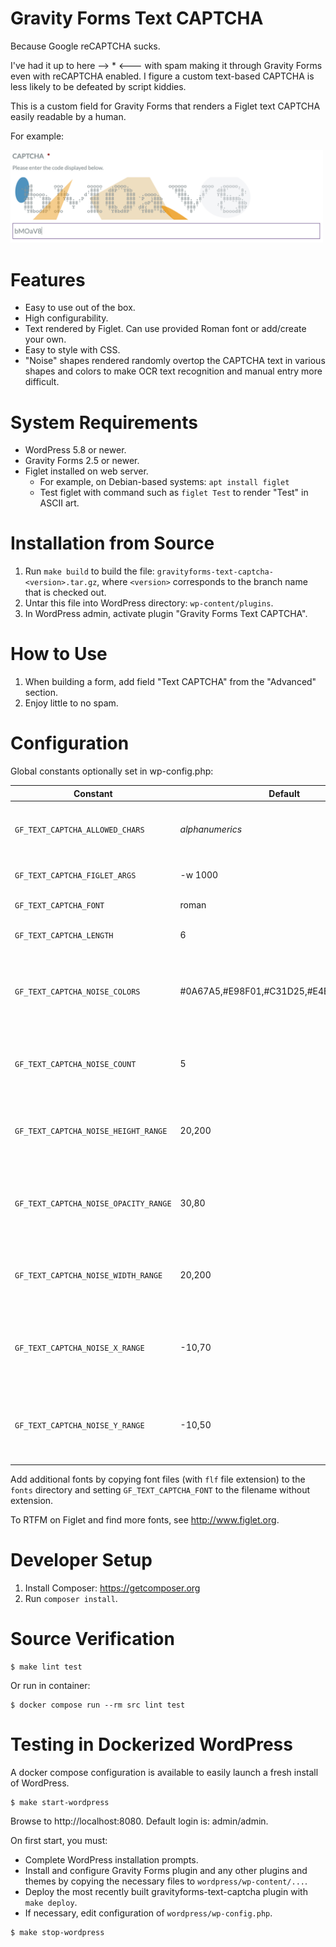 # Gravity Forms Text CAPTCHA
Because Google reCAPTCHA sucks.

I've had it up to here --> * <--- with spam making it through Gravity Forms
even with reCAPTCHA enabled.  I figure a custom text-based CAPTCHA is less
likely to be defeated by script kiddies.

This is a custom field for Gravity Forms that renders a Figlet text CAPTCHA
easily readable by a human.

For example:

<img src="https://github.com/spoulson/gravityforms-text-captcha/raw/d3aab0b03a0c1f0ec06eee1ec8b4765a415dd37b/CAPTCHA%20example.png" width="500" alt="CAPTCHA example" />

# Features
* Easy to use out of the box.
* High configurability.
* Text rendered by Figlet.  Can use provided Roman font or add/create your own.
* Easy to style with CSS.
* "Noise" shapes rendered randomly overtop the CAPTCHA text in various shapes
  and colors to make OCR text recognition and manual entry more difficult.

# System Requirements
* WordPress 5.8 or newer.
* Gravity Forms 2.5 or newer.
* Figlet installed on web server.
   * For example, on Debian-based systems: `apt install figlet`
   * Test figlet with command such as `figlet Test` to render "Test" in ASCII art.

# Installation from Source
1. Run `make build` to build the file:
   `gravityforms-text-captcha-<version>.tar.gz`, where `<version>` corresponds
   to the branch name that is checked out.
2. Untar this file into WordPress directory: `wp-content/plugins`.
3. In WordPress admin, activate plugin "Gravity Forms Text CAPTCHA".

# How to Use
1. When building a form, add field "Text CAPTCHA" from the "Advanced" section.
2. Enjoy little to no spam.

# Configuration
Global constants optionally set in wp-config.php:

Constant                        | Default         | Description
------------------------------- | --------------- | --------------------------------------
`GF_TEXT_CAPTCHA_ALLOWED_CHARS` | *alphanumerics* | Allowed characters for CAPTCHA string.
`GF_TEXT_CAPTCHA_FIGLET_ARGS`   | -w 1000         | Additional arguments to Figlet.
`GF_TEXT_CAPTCHA_FONT`          | roman           | Figlet font name.
`GF_TEXT_CAPTCHA_LENGTH`        | 6               | CAPTCHA character length.
`GF_TEXT_CAPTCHA_NOISE_COLORS`  | #0A67A5,#E98F01,#C31D25,#E4E6EC,#E1C591 | Noise color scheme containing 1 or more colors, comma separated.
`GF_TEXT_CAPTCHA_NOISE_COUNT`   | 5               | Number of noisy shapes rendered on the CAPTCHA.
`GF_TEXT_CAPTCHA_NOISE_HEIGHT_RANGE` | 20,200     | Inclusive range of noise height in px, comma separated.
`GF_TEXT_CAPTCHA_NOISE_OPACITY_RANGE` | 30,80     | Inclusive range of noise opacity in percent, comma separated.
`GF_TEXT_CAPTCHA_NOISE_WIDTH_RANGE` | 20,200      | Inclusive range of noise width in px, comma separated.
`GF_TEXT_CAPTCHA_NOISE_X_RANGE` | -10,70          | Inclusive range of noise X offset in percent, comma separated.
`GF_TEXT_CAPTCHA_NOISE_Y_RANGE` | -10,50          | Inclusive range of noise Y offset in percent, comma separated.

Add additional fonts by copying font files (with `flf` file extension) to the
`fonts` directory and setting `GF_TEXT_CAPTCHA_FONT` to the filename without
extension.

To RTFM on Figlet and find more fonts, see http://www.figlet.org.

# Developer Setup
1. Install Composer: https://getcomposer.org
2. Run `composer install`.

# Source Verification
```
$ make lint test
```

Or run in container:
```
$ docker compose run --rm src lint test
```

# Testing in Dockerized WordPress
A docker compose configuration is available to easily launch a fresh install of WordPress.
```
$ make start-wordpress
```

Browse to http://localhost:8080.  Default login is: admin/admin.

On first start, you must:
* Complete WordPress installation prompts.
* Install and configure Gravity Forms plugin and any other plugins and themes by copying the necessary files to `wordpress/wp-content/...`.
* Deploy the most recently built gravityforms-text-captcha plugin with `make deploy`.
* If necessary, edit configuration of `wordpress/wp-config.php`.

```
$ make stop-wordpress
```
